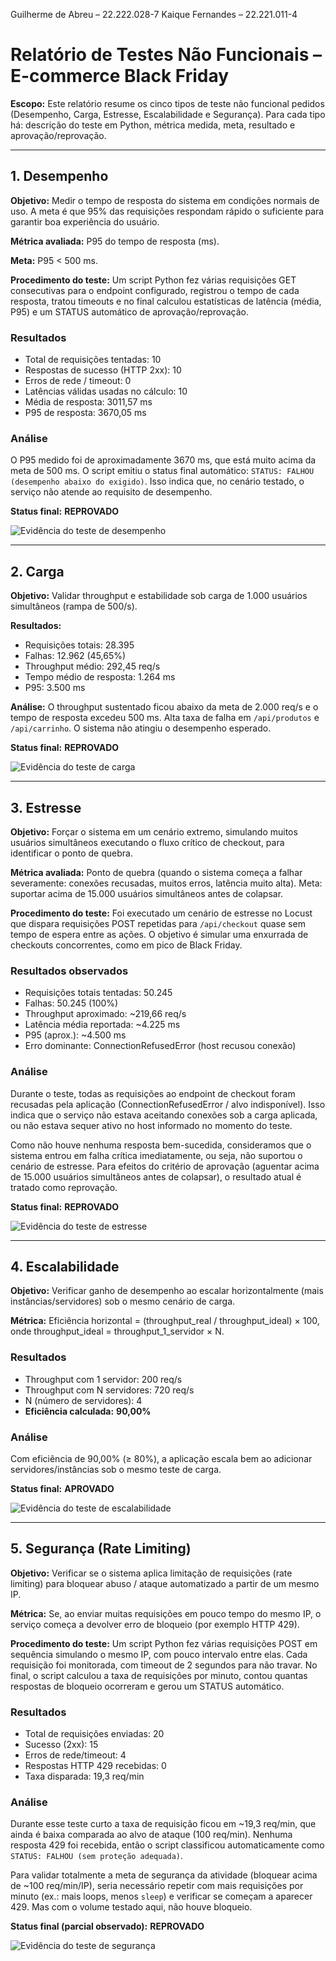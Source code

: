 Guilherme de Abreu – 22.222.028-7
Kaique Fernandes – 22.221.011-4
 
Relatório de Testes Não Funcionais – E-commerce Black Friday
============================================================

**Escopo:** Este relatório resume os cinco tipos de teste não funcional pedidos (Desempenho, Carga, Estresse, Escalabilidade e Segurança). Para cada tipo há: descrição do teste em Python, métrica medida, meta, resultado e aprovação/reprovação.

* * *

1\. Desempenho
--------------

**Objetivo:** Medir o tempo de resposta do sistema em condições normais de uso. A meta é que 95% das requisições respondam rápido o suficiente para garantir boa experiência do usuário.

**Métrica avaliada:** P95 do tempo de resposta (ms).

**Meta:** P95 < 500 ms.

**Procedimento do teste:** Um script Python fez várias requisições GET consecutivas para o endpoint configurado, registrou o tempo de cada resposta, tratou timeouts e no final calculou estatísticas de latência (média, P95) e um STATUS automático de aprovação/reprovação.

### Resultados

*   Total de requisições tentadas: 10
*   Respostas de sucesso (HTTP 2xx): 10
*   Erros de rede / timeout: 0
*   Latências válidas usadas no cálculo: 10
*   Média de resposta: 3011,57 ms
*   P95 de resposta: 3670,05 ms

### Análise

O P95 medido foi de aproximadamente 3670 ms, que está muito acima da meta de 500 ms. O script emitiu o status final automático: `STATUS: FALHOU (desempenho abaixo do exigido)`. Isso indica que, no cenário testado, o serviço não atende ao requisito de desempenho.

**Status final:** **REPROVADO**

![Evidência do teste de desempenho](desempenho.png)


* * *

2\. Carga
---------

**Objetivo:** Validar throughput e estabilidade sob carga de 1.000 usuários simultâneos (rampa de 500/s).

**Resultados:**

*   Requisições totais: 28.395
*   Falhas: 12.962 (45,65%)
*   Throughput médio: 292,45 req/s
*   Tempo médio de resposta: 1.264 ms
*   P95: 3.500 ms

**Análise:** O throughput sustentado ficou abaixo da meta de 2.000 req/s e o tempo de resposta excedeu 500 ms. Alta taxa de falha em `/api/produtos` e `/api/carrinho`. O sistema não atingiu o desempenho esperado.

**Status final:** **REPROVADO**

![Evidência do teste de carga](carga.png)


* * *

3\. Estresse
------------

**Objetivo:** Forçar o sistema em um cenário extremo, simulando muitos usuários simultâneos executando o fluxo crítico de checkout, para identificar o ponto de quebra.

**Métrica avaliada:** Ponto de quebra (quando o sistema começa a falhar severamente: conexões recusadas, muitos erros, latência muito alta). Meta: suportar acima de 15.000 usuários simultâneos antes de colapsar.

**Procedimento do teste:** Foi executado um cenário de estresse no Locust que dispara requisições POST repetidas para `/api/checkout` quase sem tempo de espera entre as ações. O objetivo é simular uma enxurrada de checkouts concorrentes, como em pico de Black Friday.

### Resultados observados

*   Requisições totais tentadas: 50.245
*   Falhas: 50.245 (100%)
*   Throughput aproximado: ~219,66 req/s
*   Latência média reportada: ~4.225 ms
*   P95 (aprox.): ~4.500 ms
*   Erro dominante: ConnectionRefusedError (host recusou conexão)

### Análise

Durante o teste, todas as requisições ao endpoint de checkout foram recusadas pela aplicação (ConnectionRefusedError / alvo indisponível). Isso indica que o serviço não estava aceitando conexões sob a carga aplicada, ou não estava sequer ativo no host informado no momento do teste.

Como não houve nenhuma resposta bem-sucedida, consideramos que o sistema entrou em falha crítica imediatamente, ou seja, não suportou o cenário de estresse. Para efeitos do critério de aprovação (aguentar acima de 15.000 usuários simultâneos antes de colapsar), o resultado atual é tratado como reprovação.

**Status final:** **REPROVADO**

![Evidência do teste de estresse](estresse.png)

* * *

4\. Escalabilidade
------------------

**Objetivo:** Verificar ganho de desempenho ao escalar horizontalmente (mais instâncias/servidores) sob o mesmo cenário de carga.

**Métrica:** Eficiência horizontal = (throughput\_real / throughput\_ideal) × 100, onde throughput\_ideal = throughput\_1\_servidor × N.

### Resultados

*   Throughput com 1 servidor: 200 req/s
*   Throughput com N servidores: 720 req/s
*   N (número de servidores): 4
*   **Eficiência calculada:** **90,00%**

### Análise

Com eficiência de 90,00% (≥ 80%), a aplicação escala bem ao adicionar servidores/instâncias sob o mesmo teste de carga.

**Status final:** **APROVADO**

![Evidência do teste de escalabilidade](escalabilidade.png)


* * *

5\. Segurança (Rate Limiting)
-----------------------------

**Objetivo:** Verificar se o sistema aplica limitação de requisições (rate limiting) para bloquear abuso / ataque automatizado a partir de um mesmo IP.

**Métrica:** Se, ao enviar muitas requisições em pouco tempo do mesmo IP, o serviço começa a devolver erro de bloqueio (por exemplo HTTP 429).

**Procedimento do teste:** Um script Python fez várias requisições POST em sequência simulando o mesmo IP, com pouco intervalo entre elas. Cada requisição foi monitorada, com timeout de 2 segundos para não travar. No final, o script calculou a taxa de requisições por minuto, contou quantas respostas de bloqueio ocorreram e gerou um STATUS automático.

### Resultados

*   Total de requisições enviadas: 20
*   Sucesso (2xx): 15
*   Erros de rede/timeout: 4
*   Respostas HTTP 429 recebidas: 0
*   Taxa disparada: 19,3 req/min

### Análise

Durante esse teste curto a taxa de requisição ficou em ~19,3 req/min, que ainda é baixa comparada ao alvo de ataque (100 req/min). Nenhuma resposta 429 foi recebida, então o script classificou automaticamente como `STATUS: FALHOU (sem proteção adequada)`.

Para validar totalmente a meta de segurança da atividade (bloquear acima de ~100 req/min/IP), seria necessário repetir com mais requisições por minuto (ex.: mais loops, menos `sleep`) e verificar se começam a aparecer 429. Mas com o volume testado aqui, não houve bloqueio.

**Status final (parcial observado):** **REPROVADO**

![Evidência do teste de segurança](seguranca.png)

